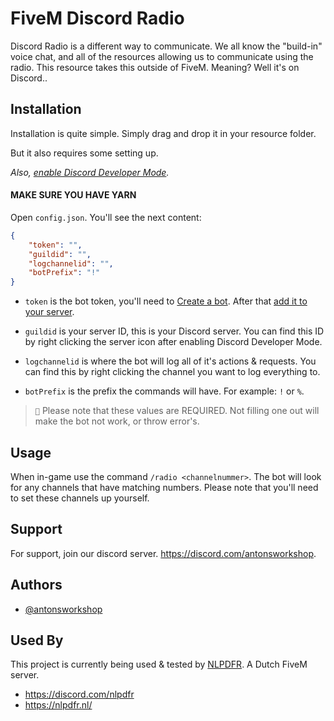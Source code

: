 
# FiveM Discord Radio

Discord Radio is a different way to communicate. We all know the "build-in" voice chat, and all of the resources allowing us to communicate using the radio. This resource takes this outside of FiveM. Meaning? Well it's on Discord.. 




## Installation

Installation is quite simple. Simply drag and drop it in your resource folder.

But it also requires some setting up.

*Also, [enable Discord Developer Mode](https://support-dev.discord.com/hc/en-us/articles/360028717192-Where-can-I-find-my-Application-Team-Server-ID#:~:text=Head%20into%20User%20Settings%20%3E%20Appearance%20%3E%20Advanced%20%26%20enable%20Developer%20Mode.).*

#### MAKE SURE YOU HAVE YARN

Open `config.json`. You'll see the next content:

```json
{
    "token": "",
    "guildid": "",
    "logchannelid": "",
    "botPrefix": "!"
}
``` 

- `token` is the bot token, you'll need to [Create a bot](https://discordjs.guide/preparations/setting-up-a-bot-application). After that [add it to your server](https://discordjs.guide/preparations/adding-your-bot-to-servers).

- `guildid` is your server ID, this is your Discord server. You can find this ID by right clicking the server icon after enabling Discord Developer Mode.

- `logchannelid` is where the bot will log all of it's actions & requests. You can find this by right clicking the channel you want to log everything to.

- `botPrefix` is the prefix the commands will have. For example: `!` or `%`.

> ``📝`` Please note that these values are REQUIRED. Not filling one out will make the bot not work, or throw error's.



## Usage

When in-game use the command `/radio <channelnummer>`. The bot will look for any channels that have matching numbers. Please note that you'll need to set these channels up yourself.




## Support

For support, join our discord server. https://discord.com/antonsworkshop.




## Authors

- [@antonsworkshop](https://www.github.com/antonsworkshop)


## Used By

This project is currently being used & tested by [NLPDFR](https://nlpdfr.nl/). A Dutch FiveM server.

- https://discord.com/nlpdfr
- https://nlpdfr.nl/

